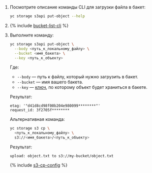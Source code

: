 1. Посмотрите описание команды CLI для загрузки файла в бакет:

    ```bash
    yc storage s3api put-object --help
    ```

1. {% include [bucket-list-cli](./bucket-list-cli.md) %}
1. Выполните команду:

    ```bash
    yc storage s3api put-object \
      --body <путь_к_локальному_файлу> \
      --bucket <имя_бакета> \
      --key <путь_к_объекту>
    ```

    Где:

    * `--body` — путь к файлу, который нужно загрузить в бакет.
    * `--bucket` — имя вашего бакета.
    * `--key` — [ключ](../../storage/concepts/object.md#key), по которому объект будет храниться в бакете.

    Результат:

    ```text
    etag: '"d41d8cd98f00b204e980099********"'
    request_id: 3f2705f********
    ```

    Альтернативная команда:

    ```bash
    yc storage s3 cp \
      <путь_к_локальному_файлу> \
      s3://<имя_бакета>/<путь_к_объекту>
    ```

    Результат:

    ```text
    upload: object.txt to s3://my-bucket/object.txt
    ```

    {% include [s3-cp-config](s3-cp-config.md) %}